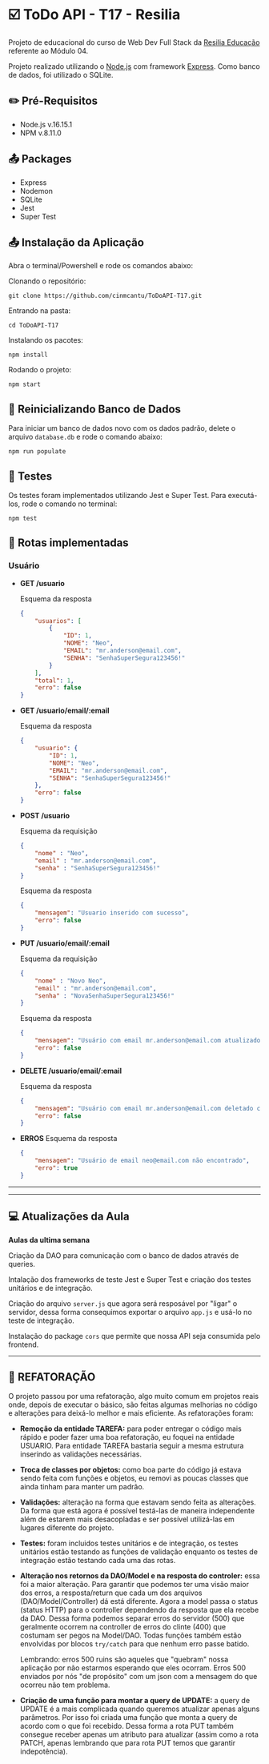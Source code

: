 # :ballot_box_with_check: ToDo API - T17 - Resilia

Projeto de educacional do curso de Web Dev Full Stack da [Resilia Educação](https://www.resilia.com.br/) referente ao Módulo 04.

Projeto realizado utilizando o [Node.js](https://nodejs.org/en/) com framework [Express](https://expressjs.com/). Como banco de dados, foi utilizado o SQLite.

##  :pencil2: Pré-Requisitos

* Node.js  v.16.15.1
* NPM v.8.11.0

## :outbox_tray: Packages

* Express
* Nodemon
* SQLite
* Jest
* Super Test

## :outbox_tray: Instalação da Aplicação

Abra o terminal/Powershell e rode os comandos abaixo:

Clonando o repositório:
```
git clone https://github.com/cinmcantu/ToDoAPI-T17.git
```

Entrando na pasta:
```
cd ToDoAPI-T17
```

Instalando os pacotes:
```
npm install
```

Rodando o projeto:
```
npm start
```

## :open_file_folder: Reinicializando Banco de Dados

Para iniciar um banco de dados novo com os dados padrão, delete o arquivo `database.db` e rode o comando abaixo:
```
npm run populate
```

## :bug: Testes

Os testes foram implementados utilizando Jest e Super Test. Para executá-los, rode o comando no terminal:
```
npm test
```

## :trolleybus: Rotas implementadas

### Usuário
 * __GET  /usuario__

    Esquema da resposta
    ```json
    {
        "usuarios": [
            {
                "ID": 1,
                "NOME": "Neo",
                "EMAIL": "mr.anderson@email.com",
                "SENHA": "SenhaSuperSegura123456!"
            }
        ],
        "total": 1,
	    "erro": false
    }
    ```

 * __GET  /usuario/email/:email__

    Esquema da resposta
    ```json
    {
        "usuario": {
            "ID": 1,
            "NOME": "Neo",
            "EMAIL": "mr.anderson@email.com",
            "SENHA": "SenhaSuperSegura123456!"
        },
        "erro": false
    }
    ```

 * __POST /usuario__

    Esquema da requisição
    ```json
    {
        "nome" : "Neo",
        "email" : "mr.anderson@email.com",
        "senha" : "SenhaSuperSegura123456!"
    }
    ```

    Esquema da resposta
    ```json
    {
        "mensagem": "Usuario inserido com sucesso",
        "erro": false
    }
    ```

 * __PUT /usuario/email/:email__

    Esquema da requisição
    ```json
    {
        "nome" : "Novo Neo",
        "email" : "mr.anderson@email.com",
        "senha" : "NovaSenhaSuperSegura123456!"
    }
    ```

    Esquema da resposta
    ```json
    {
        "mensagem": "Usuário com email mr.anderson@email.com atualizado com sucesso",
        "erro": false
    }
    ```

 * __DELETE  /usuario/email/:email__

    Esquema da resposta
    ```json
    {
        "mensagem": "Usuário com email mr.anderson@email.com deletado com sucesso",
        "erro": false
    }
    ```

 * __ERROS__
     Esquema da resposta
    ```json
    {
        "mensagem": "Usuário de email neo@email.com não encontrado",
        "erro": true
    }
    ```

---
---

## :computer: Atualizações da Aula

__Aulas da ultima semana__

Criação da DAO para comunicação com o banco de dados através de queries.

Intalação dos frameworks de teste Jest e Super Test e criação dos testes unitários e de integração.

Criação do arquivo `server.js` que agora será resposável por "ligar" o servidor, dessa forma consequimos exportar o arquivo `app.js` e usá-lo no teste de integração.

Instalação do package `cors` que permite que nossa API seja consumida pelo frontend.

---
## :nail_care: REFATORAÇÃO

O projeto passou por uma refatoração, algo muito comum em projetos reais onde, depois de executar o básico, são feitas algumas melhorias no código e alterações para deixá-lo melhor e mais eficiente. As refatorações foram:

*  __Remoção da entidade TAREFA:__ para poder entregar o código mais rápido e poder fazer uma boa refatoração, eu foquei na entidade USUARIO. Para entidade TAREFA bastaria seguir a mesma estrutura inserindo as validações necessárias.

* __Troca de classes por objetos:__ como boa parte do código já estava sendo feita com funções e objetos, eu removi as poucas classes que ainda tinham para manter um padrão.

* __Validações:__ alteração na forma que estavam sendo feita as alterações. Da forma que está agora é possível testá-las de maneira independente além de estarem mais desacopladas e ser possível utilizá-las em lugares diferente do projeto.

* __Testes:__ foram incluidos testes unitários e de integração, os testes unitários estão testando as funções de validação enquanto os testes de integração estão testando cada uma das rotas.

* __Alteração nos retornos da DAO/Model e na resposta do controler:__ essa foi a maior alteração. Para garantir que podemos ter uma visão maior dos erros, a resposta/return que cada um dos arquivos (DAO/Model/Controller) dá está diferente. Agora a model passa o status (status HTTP) para o controller dependendo da resposta que ela recebe da DAO. Dessa forma podemos separar erros do servidor (500) que geralmente ocorrem na controller de erros do clinte (400) que costumam ser pegos na Model/DAO. Todas funções também estão envolvidas por blocos `try/catch` para que nenhum erro passe batido.

    Lembrando: erros 500 ruins são aqueles que "quebram" nossa aplicação por não estarmos esperando que eles ocorram. Erros 500 enviados por nós "de propósito" com um json com a mensagem do que ocorreu não tem problema.

* __Criação de uma função para montar a query de UPDATE:__ a query de UPDATE é a mais complicada quando queremos atualizar apenas alguns parâmetros. Por isso foi criada uma função que monta a query de acordo com o que foi recebido. Dessa forma a rota PUT também consegue receber apenas um atributo para atualizar (assim como a rota PATCH, apenas lembrando que para rota PUT temos que garantir indepotência).
